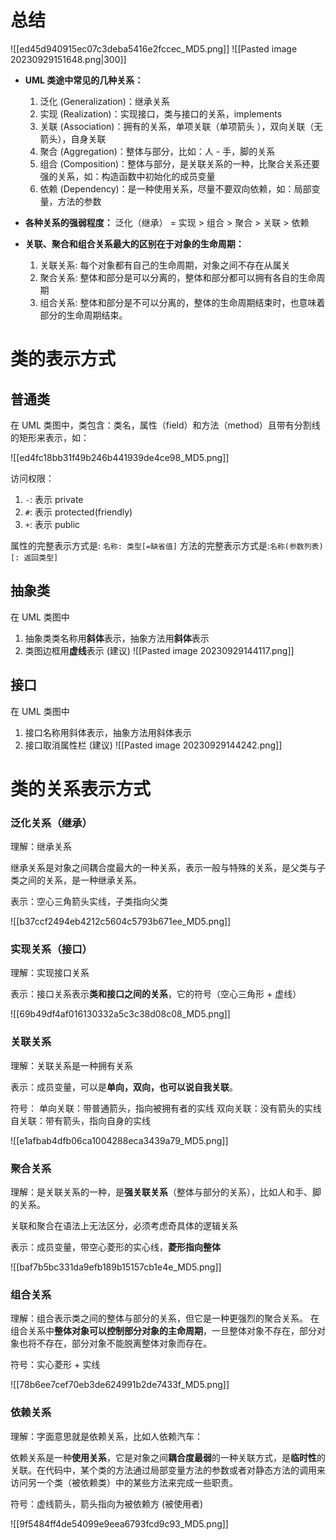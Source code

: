 # 总结

![[ed45d940915ec07c3deba5416e2fccec_MD5.png]]
![[Pasted image 20230929151648.png|300]]

- **UML 类途中常见的几种关系：**
    1.  泛化 (Generalization)：继承关系
    2.  实现 (Realization)：实现接口，类与接口的关系，implements
    3.  关联 (Association)：拥有的关系，单项关联（单项箭头 ），双向关联（无箭头），自身关联
    4.  聚合 (Aggregation)：整体与部分，比如：人 - 手，脚的关系
    5.  组合 (Composition)：整体与部分，是关联关系的一种，比聚合关系还要强的关系，如：构造函数中初始化的成员变量
    6.  依赖 (Dependency)：是一种使用关系，尽量不要双向依赖，如：局部变量，方法的参数

- **各种关系的强弱程度：**
泛化（继承） = 实现 > 组合 > 聚合 > 关联 > 依赖

- **关联、聚合和组合关系最大的区别在于对象的生命周期：**
    1. 关联关系: 每个对象都有自己的生命周期，对象之间不存在从属关
    2. 聚合关系: 整体和部分是可以分离的，整体和部分都可以拥有各自的生命周期
    3. 组合关系: 整体和部分是不可以分离的，整体的生命周期结束时，也意味着部分的生命周期结束。

# 类的表示方式
## 普通类
在 UML 类图中，类包含：类名，属性（field）和方法（method）且带有分割线的矩形来表示，如：

![[ed4fc18bb31f49b246b441939de4ce98_MD5.png]]

访问权限：
1.  `-`: 表示 private
2.  `#`: 表示 protected(friendly)
3.  `+`: 表示 public

属性的完整表示方式是: `名称: 类型[=缺省值]`
方法的完整表示方式是:`名称(参数列表)[: 返回类型]`
## 抽象类
在 UML 类图中
1. 抽象类类名称用**斜体**表示，抽象方法用**斜体**表示 
2. 类图边框用**虚线**表示 (建议)
![[Pasted image 20230929144117.png]]

## 接口
在 UML 类图中
1. 接口名称用斜体表示，抽象方法用斜体表示 
2. 接口取消属性栏 (建议)
![[Pasted image 20230929144242.png]]



# 类的关系表示方式

### 泛化关系（继承）

理解：继承关系

继承关系是对象之间耦合度最大的一种关系，表示一般与特殊的关系，是父类与子类之间的关系，是一种继承关系。

表示：空心三角箭头实线，子类指向父类

![[b37ccf2494eb4212c5604c5793b671ee_MD5.png]]
### 实现关系（接口）

理解：实现接口关系

表示：接口关系表示**类和接口之间的关系**，它的符号（空心三角形 + 虚线）

![[69b49df4af016130332a5c3c38d08c08_MD5.png]]

### 关联关系

理解：关联关系是一种拥有关系

表示：成员变量，可以是**单向，双向，也可以说自我关联**。

符号：
单向关联：带普通箭头，指向被拥有者的实线
双向关联：没有箭头的实线
自关联：带有箭头，指向自身的实线

![[e1afbab4dfb06ca1004288eca3439a79_MD5.png]]

### 聚合关系

理解：是关联关系的一种，是**强关联关系**（整体与部分的关系），比如人和手、脚的关系。

关联和聚合在语法上无法区分，必须考虑奇具体的逻辑关系

表示：成员变量，带空心菱形的实心线，**菱形指向整体**

![[baf7b5bc331da9efb189b15157cb1e4e_MD5.png]]

### 组合关系

理解：组合表示类之间的整体与部分的关系，但它是一种更强烈的聚合关系。
在组合关系中**整体对象可以控制部分对象的主命周期**，一旦整体对象不存在，部分对象也将不存在，部分对象不能脱离整体对象而存在。

符号：实心菱形 + 实线

![[78b6ee7cef70eb3de624991b2de7433f_MD5.png]]

### 依赖关系

理解：字面意思就是依赖关系，比如人依赖汽车：

依赖关系是一种**使用关系**，它是对象之间**耦合度最弱**的一种关联方式，是**临时性**的关联。在代码中，某个类的方法通过局部变量方法的参数或者对静态方法的调用来访问另一个类（被依赖类）中的某些方法来完成一些职责。

符号：虚线箭头，箭头指向为被依赖方 (被使用者)

![[9f5484ff4de54099e9eea6793fcd9c93_MD5.png]]

